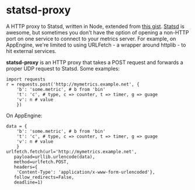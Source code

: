 statsd-proxy
============

A HTTP proxy to Statsd, written in Node, extended from [this gist](). [Statsd](http://github.com/etsy/statsd) is awesome, but sometimes you don't have the option of opening a non-HTTP port on one service to connect to your metrics server. For example, on AppEngine, we're limited to using URLFetch - a wrapper around httplib - to hit external services.

**statsd-proxy** is an HTTP proxy that takes a POST request and forwards a proper UDP request to Statsd. Some examples:

    import requests
    r = requests.post('http://mymetrics.example.net', {
    	'b': 'some.metric', # b from 'bin'
    	't': 'c', # type, c => counter, t => timer, g => guage
    	'v': n # value
    	})

On AppEngine:

	data = {
    	'b': 'some.metric', # b from 'bin'
    	't': 'c', # type, c => counter, t => timer, g => guage
    	'v': n # value
    	}
	urlfetch.fetch(url='http://mymetrics.example.net',
       payload=urllib.urlencode(data),
       method=urlfetch.POST,
       headers={
        'Content-Type': 'application/x-www-form-urlencoded'},
       follow_redirects=False,
       deadline=1)